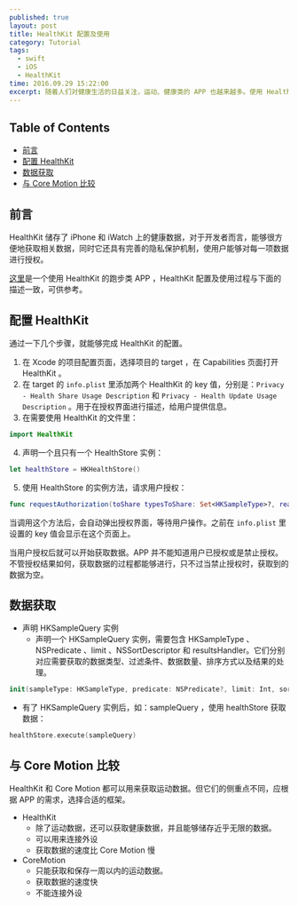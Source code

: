 ```yaml
---
published: true
layout: post
title: HealthKit 配置及使用 
category: Tutorial
tags: 
  - swift
  - iOS
  - HealthKit
time: 2016.09.29 15:22:00
excerpt: 随着人们对健康生活的日益关注，运动、健康类的 APP 也越来越多。使用 HealthKit 是这类 APP 获取数据的来源之一。因此，开发者有必要熟悉 HealthKit 。
---
```


<!-- lsw toc mark1. Do not remove this comment so that lsw_toc can update TOC correctly. -->

## Table of Contents
- [前言](#1)
- [配置 HealthKit](#2)
- [数据获取](#3)
- [与 Core Motion 比较](#4)

<!-- lsw toc mark2. Do not remove this comment so that lsw_toc can update TOC correctly. -->

## <a id="1"></a>前言

HealthKit 储存了 iPhone 和 iWatch 上的健康数据，对于开发者而言，能够很方便地获取相关数据，同时它还具有完善的隐私保护机制，使用户能够对每一项数据进行授权。

[这里](https://github.com/LinShiwei/HealthyDay)是一个使用 HealthKit 的跑步类 APP ，HealthKit 配置及使用过程与下面的描述一致，可供参考。

## <a id="2"></a>配置 HealthKit

通过一下几个步骤，就能够完成 HealthKit 的配置。

1. 在 Xcode 的项目配置页面，选择项目的 target ，在 Capabilities 页面打开 HealthKit 。
2. 在 target 的 `info.plist` 里添加两个 HealthKit 的 key 值，分别是：`Privacy - Health Share Usage Description` 和 `Privacy - Health Update Usage Description` 。用于在授权界面进行描述，给用户提供信息。
3. 在需要使用 HealthKit 的文件里：

```swift
import HealthKit
```

4. 声明一个且只有一个 HealthStore 实例：

```swift
let healthStore = HKHealthStore()
```

5. 使用 HealthStore 的实例方法，请求用户授权：

```swift
func requestAuthorization(toShare typesToShare: Set<HKSampleType>?, read typesToRead: Set<HKObjectType>?, completion: (Bool, Error?) -> Void)
```

当调用这个方法后，会自动弹出授权界面，等待用户操作。之前在 `info.plist` 里设置的 key 值会显示在这个页面上。

当用户授权后就可以开始获取数据。APP 并不能知道用户已授权或是禁止授权。不管授权结果如何，获取数据的过程都能够进行，只不过当禁止授权时，获取到的数据为空。

## <a id="3"></a>数据获取

- 声明 HKSampleQuery 实例
    - 声明一个 HKSampleQuery 实例，需要包含 HKSampleType 、NSPredicate 、limit 、NSSortDescriptor 和 resultsHandler。它们分别对应需要获取的数据类型、过滤条件、数据数量、排序方式以及结果的处理。

```swift
init(sampleType: HKSampleType, predicate: NSPredicate?, limit: Int, sortDescriptors: [NSSortDescriptor]?, resultsHandler: (HKSampleQuery, [HKSample]?, Error?) -> Void)
```

- 有了 HKSampleQuery 实例后，如：sampleQuery ，使用 healthStore 获取数据：

```swift
healthStore.execute(sampleQuery)
``` 

## <a id="4"></a>与 Core Motion 比较

HealthKit 和 Core Motion 都可以用来获取运动数据。但它们的侧重点不同，应根据 APP 的需求，选择合适的框架。

- HealthKit
    - 除了运动数据，还可以获取健康数据，并且能够储存近乎无限的数据。
    - 可以用来连接外设
    - 获取数据的速度比 Core Motion 慢
- CoreMotion
    - 只能获取和保存一周以内的运动数据。
    - 获取数据的速度快
    - 不能连接外设

